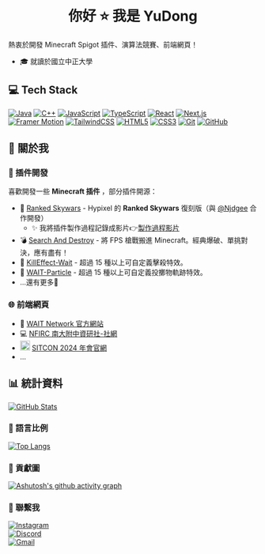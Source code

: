 <h1 align="center">你好 ⭐ 我是 YuDong</h1>

熱衷於開發 Minecraft Spigot 插件、演算法競賽、前端網頁！
- 🎓 就讀於國立中正大學

## 💻 Tech Stack

[![Java](https://img.shields.io/badge/Java-ED8B00?style=for-the-badge&logo=openjdk&logoColor=white)](#)
[![C++](https://img.shields.io/badge/C%2B%2B-%2300599C.svg?style=for-the-badge&logo=c%2B%2B&logoColor=white)](#)
[![JavaScript](https://img.shields.io/badge/JavaScript-%23323330.svg?style=for-the-badge&logo=javascript&logoColor=%23F7DF1E)](#)
[![TypeScript](https://img.shields.io/badge/TypeScript-3178C6?style=for-the-badge&logo=typescript&logoColor=fff)](#)
[![React](https://img.shields.io/badge/React-%2320232a.svg?style=for-the-badge&logo=react&logoColor=%2361DAFB)](#)
[![Next.js](https://img.shields.io/badge/Next.js-000000?style=for-the-badge&logo=nextdotjs&logoColor=white)](#)
[![Framer Motion](https://img.shields.io/badge/Framer%20Motion-0055FF?style=for-the-badge&logo=framer&logoColor=white)](#)
[![TailwindCSS](https://img.shields.io/badge/tailwindcss-38B2AC?style=for-the-badge&logo=tailwind-css&logoColor=white)](#)
[![HTML5](https://img.shields.io/badge/HTML5-%23E34F26.svg?style=for-the-badge&logo=html5&logoColor=white)](#)
[![CSS3](https://img.shields.io/badge/CSS3-%231572B6.svg?style=for-the-badge&logo=css3&logoColor=white)](#)
[![Git](https://img.shields.io/badge/Git-%23F05033.svg?style=for-the-badge&logo=git&logoColor=white)](#)
[![GitHub](https://img.shields.io/badge/GitHub-%23121011.svg?style=for-the-badge&logo=github&logoColor=white)](#)


## 🚀 關於我

### 🔧 插件開發

喜歡開發一些 **Minecraft 插件** ，部分插件開源：
- 🥇 [Ranked Skywars](https://github.com/NINJADOGE-01/RankedSkywars) - Hypixel 的 **Ranked Skywars** 復刻版（與 [@Njdgee](https://github.com/Njdgee) 合作開發）  
  - ✨ 我將插件製作過程記錄成影片👉[製作過程影片](https://youtu.be/S7ADqNzgzj0?si=GMR5DMygS9T1J1MR)
- 💣 [Search And Destroy](https://github.com/yudong-0222/SnD) - 將 FPS 槍戰搬進 Minecraft。經典爆破、單挑對決，應有盡有！
- 🎇 [KillEffect-Wait](https://github.com/yudong-0222/killeffect-wait) - 超過 15 種以上可自定義擊殺特效。
- 🌈 [WAIT-Particle](https://github.com/yudong-0222/waitparticle) - 超過 15 種以上可自定義投擲物軌跡特效。 
- ...還有更多🌟

### 🌐 前端網頁

- 🚀 [WAIT Network 官方網站](https://waitnetwork.vercel.app)
- 💻 [NFIRC 南大附中資研社-社網](https://nfirc.vercel.app/)
- <img src="https://assets.kktix.io/upload_images/31904/SITCON_2014_Avatar_promote.jpg" alt="SITCON LOGO" style="width: 20px; height: 20px" /> [SITCON 2024 年會官網](https://sitcon.org/2024)
- ...


## 📊 統計資料

[![GitHub Stats](https://github-readme-stats.vercel.app/api?username=YuDong-0222&count_private=true&show_icons=true&theme=dracula)](https://github.com/anuraghazra/github-readme-stats)

### 🧠 語言比例

[![Top Langs](https://github-readme-stats.vercel.app/api/top-langs/?username=YuDong-0222&theme=dracula&hide=css,html)](https://github.com/anuraghazra/github-readme-stats)

### 🧩 貢獻圖
[![Ashutosh's github activity graph](https://github-readme-activity-graph.vercel.app/graph?username=yudong-0222&theme=react)](#)

### 💬 聯繫我
[![Instagram](https://img.shields.io/badge/Instagram-%23E4405F.svg?style=for-the-badge&logo=Instagram&logoColor=white)](https://instagram.com/yudong.jar) <br>
[![Discord](https://img.shields.io/badge/Discord-%235865F2.svg?style=for-the-badge&logo=discord&logoColor=white)](https://discord.com/users/386421220221911062) <br>
[![Gmail](https://img.shields.io/badge/Gmail-D14836?logo=gmail&style=for-the-badge&logoColor=white)](mailto:yuchi9716@gmail.com )<br>
